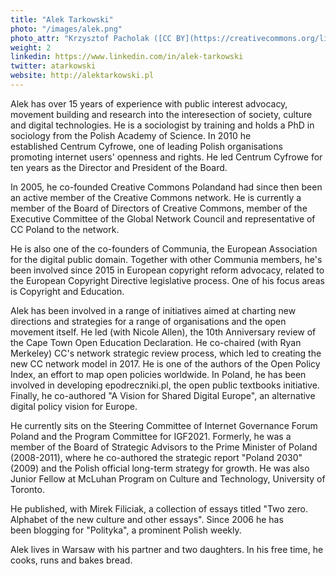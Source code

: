 ```yaml
---
title: "Alek Tarkowski"
photo: "/images/alek.png"
photo_attr: "Krzysztof Pacholak ([CC BY](https://creativecommons.org/licenses/by/4.0/))"
weight: 2
linkedin: https://www.linkedin.com/in/alek-tarkowski
twitter: atarkowski
website: http://alektarkowski.pl
---
```

Alek has over 15 years of experience with public interest advocacy, movement building and research into the interesection of society, culture and digital technologies. He is a sociologist by training and holds a PhD in sociology from the Polish Academy of Science. In 2010 he established Centrum Cyfrowe, one of leading Polish organisations promoting internet users' openness and rights. He led Centrum Cyfrowe for ten years as the Director and President of the Board.
<!--more-->
In 2005, he co-founded Creative Commons Polandand had since then been an active member of the Creative Commons network. He is currently a member of the Board of Directors of Creative Commons, member of the Executive Committee of the Global Network Council and representative of CC Poland to the network.

He is also one of the co-founders of Communia, the European Association for the digital public domain. Together with other Communia members, he's been involved since 2015 in European copyright reform advocacy, related to the European Copyright Directive legislative process. One of his focus areas is Copyright and Education.

Alek has been involved in a range of initiatives aimed at charting new directions and strategies for a range of organisations and the open movement itself. He led (with Nicole Allen), the 10th Anniversary review of the Cape Town Open Education Declaration. He co-chaired (with Ryan Merkeley) CC's network strategic review process, which led to creating the new CC network model in 2017. He is one of the authors of the Open Policy Index, an effort to map open policies worldwide. In Poland, he has been involved in developing epodreczniki.pl, the open public textbooks initiative. Finally, he co-authored "A Vision for Shared Digital Europe", an alternative digital policy vision for Europe.

He currently sits on the Steering Committee of Internet Governance Forum Poland and the Program Committee for IGF2021. Formerly, he was a member of the Board of Strategic Advisors to the Prime Minister of Poland (2008-2011), where he co-authored the strategic report "Poland 2030" (2009) and the Polish official long-term strategy for growth. He was also Junior Fellow at McLuhan Program on Culture and Technology, University of Toronto.

He published, with Mirek Filiciak, a collection of essays titled "Two zero. Alphabet of the new culture and other essays". Since 2006 he has been blogging for "Polityka", a prominent Polish weekly.

Alek lives in Warsaw with his partner and two daughters. In his free time, he cooks, runs and bakes bread.